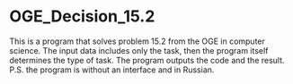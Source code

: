 # OGE_Decision_15.2
This is a program that solves problem 15.2 from the OGE in computer science. The input data includes only the task, then the program itself determines the type of task. The program outputs the code and the result. P.S. the program is without an interface and in Russian.
